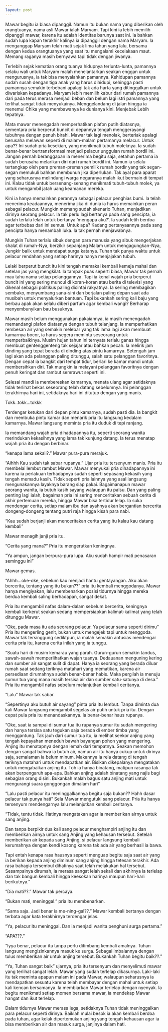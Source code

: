 ```yaml
---
layout: post
---
```


Mawar begitu ia biasa dipanggil. Namun itu bukan nama yang diberikan oleh
orangtuanya, nama asli Mawar ialah Maryam. Tapi kini ia lebih memilih dipanggil mawar,
karena itu adalah identitas barunya saat ini. Ia bahkan sudah lupa kapan terakhir kalinya ia
dipanggil dengan nama Maryam. Ia menganggap Maryam telah mati sejak lima tahun yang
lalu, bersama dengan kedua orangtuanya yang saat itu mengalami kecelakaan maut. Memang
raganya masih bernyawa tapi tidak dengan jiwanya.

Terlebih sejak kematian orang tuanya hidupnya terlunta-lunta, pamannya selaku wali
untuk Maryam malah menelantarkan seakan enggan untuk mengurusnya, ia tak bisa
menyalahkan pamannya. Kehidupan pamannya sudah susah dengan tiga anak yang harus
dihidupi, sehingga pasti pamannya semakin terbebani apalagi tak ada harta yang ditinggalkan
untuk diwariskan kepadanya. Maryam lebih memilih kabur dari rumah pamannya dari pada
terus merasa menjadi beban dan belum lagi istri pamannya yang terlihat sangat tidak
menyukainya. Menggelandang di jalan hingga ia menemui Chika yang membawanya ke
dunianya kini. Menjebak Lebih tepatnya.

Mata mawar menengadah memperhatikan plafon putih diatasnya, sementara pria
berperut buncit di depannya tengah menggerayangi tubuhnya dengan penuh birahi. Mawar tak
lagi menolak, berteriak apalagi berusaha melawan seperti di malam-malam pertamanya
melacur. Untuk apa?? Ini sudah pria kesekian, yang menikmati tubuh moleknya. Ia sudah
benar-benar bertransformasi menjadi pelacur unggulan rumah bordil ini. Jangan pernah
beranggapan ia menerima begitu saja, setahun pertama ia sudah berusaha melarikan diri dari
rumah bordil ini. Namun ia selalu tertangkap oleh para preman-preman pemilik rumah bordir
yang tak segan-segan memukuli bahkan membunuh jika diperlukan. Tak ayal para aparat yang
seharusnya melindungi warga negaranya malah ikut bermain di tempat ini. Kalau tidak untuk
bersenang-senang menikmati tubuh-tubuh molek, ya untuk mengambil jatah uang keamanan
mereka.

Kini ia hanya memainkan perannya sebagai pelacur penghias bumi. Ia telah menerima
keadaannya, menerima jika di dunia ia harus memainkan peran sebagai pelacur. Mungkin
memang sudah skenario Tuhan, menjadikan dirinya seorang pelacur. Ia tak perlu lagi bertanya
pada sang pencipta, ia sudah terlalu lelah untuk bertanya ‘mengapa aku?’. Ia sudah letih berdoa
agar terbebas dari ini semua. Untuk apa? Kadang pertanyaannya pada sang pencipta hanya
menambah luka. Ia tak pernah menjawabnya.

Mungkin Tuhan terlalu sibuk dengan para manusia yang sibuk mengerjakan shalat di
rumah-Nya, berzikir sepanjang Malam untuk mengagungkan-Nya, Jungkir balik untuk
mendapat surga katanya. Tuhan tak punya waktu untuk pelacur rendahan yang setiap harinya
hanya menjajakan tubuh.

Lelaki berperut buncit itu kini tengah memakai kembali kemeja mahal dan setelan jas
yang mengkilat. Ia tampak puas seperti biasa, Mawar tak pernah mau tahu nama setiap
pelanggannya. Tapi ia kenal wajah pria berperut buncit ini yang sering muncul di koran-koran
atau berita di televisi yang dikenal sebagai politikus paling dicintai rakyatnya. Ia sering
membagikan sembako, menyumbang sana-sini dan berjalan paling depan saat ada musibah
untuk menyalurkan bantuan. Tapi bukankah sering kali baju yang berbau apak akan selalu
diberi parfum agar kembali wangi? Berharap menyembunyikan bau busuknya.

Mawar masih belum menggunakan pakaiannya, ia masih menengadah memandangi
plafon diatasnya dengan tubuh telanjang. Ia memperhatikan rembesan air yang semakin
melebar yang tak lama lagi akan membuat kamarnya bocor, ia harus segera meminta seseorang
untuk memperbaikinya. Musim hujan tahun ini ternyata terlalu ganas hingga membuat gentenggenteng tak sejajar atau bahkan pecah. Ia melirik jam dinding yang tepat berada di dinding atas
pintu kamarnya. Setengah jam lagi akan ada pelanggan paling ditunggu, salah satu pelanggan
favoritnya. Dengan cepat ia bangkit dari tempat tidur, berlari ke kamar mandi untuk
membersihkan diri. Tak mungkin ia melayani pelanggan favoritnya dengan penuh keringat dan
rambut semrawut seperti ini.

Selesai mandi ia membereskan kamarnya, menata ulang agar setidaknya tidak terlihat
bekas seseorang telah datang sebelumnya. Ini pelanggan terakhirnya hari ini, setidaknya hari
ini ditutup dengan yang manis.

Tokk..tokk...tokkk

Terdengar ketukan dari depan pintu kamarnya, sudah pasti dia. Ia bangkit dan membuka
pintu kamar dan menarik pria itu langsung kedalam kamarnya. Mawar langsung meminta pria
itu duduk di tepi ranjang. 

Ia memandang wajah pria dihadapannya itu, seperti seorang wanita merindukan
kekasihnya yang lama tak kunjung datang. Ia terus menatap wajah pria itu dengan berbinar.

“kenapa lama sekali?.” Mawar pura-pura merajuk.

“Aihhh Kau sudah tak sabar rupanya.” Ujar pria itu tersenyum manis. Pria itu membelai
lembut rambut Mawar. Mawar menyukai pria dihadapannya ini karena ia perlakuan
terhadapnya sudah seperti sepasang kekasih yang tengah memadu kasih. Tidak seperti pria
lainnya yang asal langsung mengunakannya layaknya barang siap pakai. Bagaimanapun mawar
seorang wanita, ia butuh kasih sayang walaupun itu palsu. Dan yang paling penting lagi ialah,
bagaiman pria ini sering menceritakan sebuah cerita di akhir pertemuan mereka, hingga Mawar
bisa tertidur lelap. Ia suka mendengar cerita, setiap malam ibu dan ayahnya akan bergantian
bercerita dongeng-dongeng tentang putri raja hingga kisah para nabi.

“Kau sudah berjanji akan menceritakan cerita yang itu kalau kau datang kembali”

Mawar menagih janji pria itu.

“Cerita yang mana?” Pria itu mengerutkan keningnya.

“Ya ampun, jangan berpura-pura lupa. Aku sudah hampir mati penasaran seminggu ini”

Mawar gemas.

“Ahhh...oke-oke, sebelum kau menjadi hantu gentayangan. Aku akan bercerita, tentang
yang itu bukan??” pria itu kembali menggodanya. Mawar hanya mengiyakan, lalu
membenarkan posisi tidurnya hingga mereka berdua kembali saling berhadapan, sangat dekat.

Pria itu mengambil nafas dalam-dalam sebelum bercerita, keningnya kembali kerkerut seakan
sedang mempersiapkan kalimat-kalimat yang telah ditunggu Mawar.

“Oke, pada masa itu ada seorang pelacur. Ya pelacur sama seperti dirimu” Pria itu
mengerling genit, bukan untuk mengejek tapi untuk menggoda. Mawar tak tersinggung
sediktpun, ia malah semakin antusias mendengar cerita pria itu, karena cerita inilah yang ia
tunggu.

“Suatu hari di musim kemarau yang parah. Gurun-gurun semakin tandus, sawah-sawah
memperlihatkan wajah tuanya. Dedauanan menguning kering dan sumber air sangat sulit di
dapat. Hanya ia seorang yang berada diluar rumah saat sedang teriknya matahari yang
mematikan, karena air persediaan dirumahnya sudah benar-benar habis. Maka pergilah ia 
menuju sumur tua yang mana masih tersisa air dan sumber satu-satunya di desa.” Pria itu
mengambil nafas sebelum melanjutkan kembali ceritanya.

“Lalu” Mawar tak sabar.

“Sepertinya aku butuh air sayang” pinta pria itu lembut. Tanpa diminta dua kali Mawar
langsung mengambil segelas air putih untuk pria itu. Dengan cepat pula pria itu
menandaskannya. Ia benar-benar haus rupanya.

“Oke, saat ia sampai di sumur tua itu rupanya sumur itu sudah mengering dan hanya
tersisa satu tegukan saja berada di ember timba yang menggantung. Tak jauh dari sumur tua
itu, ia melihat seekor anjing yang tengah kepayahan meneduh bawah bayangan pohon yang
mengering. Anjing itu menatapnya dengan lemah dari tempatnya. Seakan memohon dengan
sangat bahwa ia butuh air, namun air itu hanya cukup untuk dirinya saja, semalaman ia belum
minum. Makannya ia rela datang di tengah teriknya matahari untuk mendapatkan air. Bisikan
dikepalanya mengatakan untuk mengabaikan anjing itu. Toh ia hanya binatang, matipun
rasanya tak akan berpengaruh apa-apa. Bahkan anjing adalah binatang yang najis bagi sebagian
orang disini. Bukankah malah bagus satu anjing mati untuk mengurangi suara gonggongan
dimalam hari”

“Lalu pasti pelacur itu meninggalkannya begitu saja bukan?? Hahh dasar pelacur tak
punya hati” Sela Mawar mengutuki sang pelacur. Pria itu hanya tersenyum mendengarnya lalu
melanjutkan kembali ceritanya.

“Tidak, tentu tidak. Hatinya mengatakan agar ia memberikan airnya untuk sang anjing.

Dan tanpa berpikir dua kali sang pelacur menghampiri anjing itu dan memberikan airnya untuk
sang Anjing yang kehausan tersebut. Setelah memberikan air kepada sang Anjing, si pelacur
langsung kembali kerumahnya dengan kendi kosong karena tak ada air yang berhasil ia bawa.

Tapi entah kenapa rasa hausnya seperti menguap begitu saja saat air yang ia berikan kepada
anjing diminum sang anjing hingga tetesan terakhir. Ada rasa bahagia tersembul dihatinya saat
telah melakukan hal tersebut. Sesampainya dirumah, ia merasa sangat lelah sekali dan akhirnya
ia terlelap dan tak bangun kembali hingga keesokan harinya maupun hari-hari berikutnya.”

“Dia mati??.” Mawar tak percaya.

“Bukan mati, meninggal.” pria itu membenarkan. 

“Sama saja. Jadi benar ia me-ning-gal??.” Mawar kembali bertanya dengan terbata agar
kata terakhirnya terdengar jelas.

“Ya, pelacur itu meninggal. Dan ia menjadi wanita penghuni surga pertama.”

“APA???.”

“Iyya benar, pelacur itu tanpa perlu ditimbang kembali amalnya. Tuhan langsung
mengizinkannya masuk ke surga. Sebagai imbalannya dengan tulus memberikan air untuk
anjing tersebut. Bukankah Tuhan begitu baik??.”

“Ya, Tuhan sangat baik” ujarnya, pria itu tersenyum dan menyelimuti mawar yang
terlihat sangat lelah. Mawar yang sudah terlelap dikasurnya. Laki-laki itu tak meminta apapun
malam ini pada Mawar, walaupun seharusnya ia mendapatkan sesuatu karena telah membayar
dengan mahal untuk setiap kali kencan bersamanya. Ia membiarkan Mawar terlelap dengan
nyenyak. Ia begitu menikmati setiap momen bersama mawar, ia mendekap Mawar hangat dan
ikut terlelap.

Dalam tidurnya Mawar merasa lega, setidaknya Tuhan tidak meninggalkan para pelacur
seperti dirinya. Baiklah mulai besok ia akan kembali berdoa pada tuhan, agar kelak
dipertemukan anjing yang tengah kehausan agar ia bisa memberikan air dan masuk surga,
janjinya dalam hati. 

